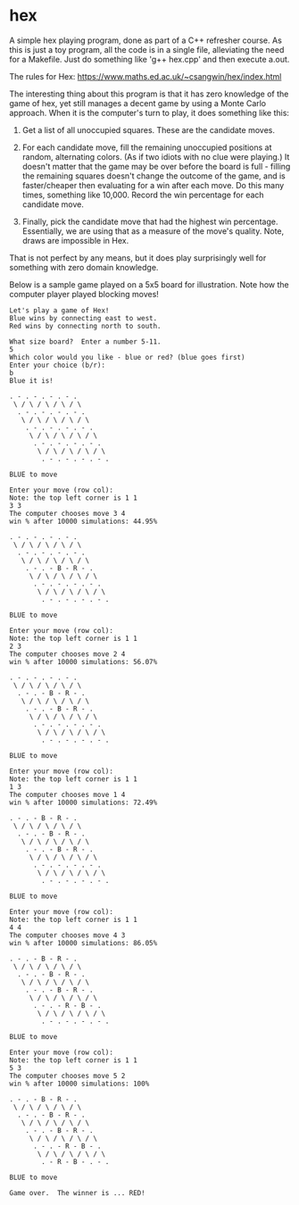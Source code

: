 # hex

A simple hex playing program, done as part of a C++ refresher course.  As this is just a toy program, all the code is in a single file, alleviating the 
need for a Makefile.  Just do something like 'g++ hex.cpp' and then execute a.out.

The rules for Hex: https://www.maths.ed.ac.uk/~csangwin/hex/index.html


The interesting thing about this program is that it has zero knowledge of the game of hex, yet still manages a decent game by using a Monte Carlo approach.
When it is the computer's turn to play, it does something like this:

1) Get a list of all unoccupied squares.  These are the candidate moves.

2) For each candidate move, fill the remaining unoccupied positions at random, alternating colors.  (As if two idiots with no clue were playing.)  It doesn't
matter that the game may be over before the board is full - filling the remaining squares doesn't change the outcome of the game, and is faster/cheaper
then evaluating for a win after each move.  Do this many times, something like 10,000.  Record the win percentage for each candidate move.

3) Finally, pick the candidate move that had the highest win percentage.  Essentially, we are using that as a measure of the move's quality.  Note, draws
are impossible in Hex.

That is not perfect by any means, but it does play surprisingly well for something with zero domain knowledge.

Below is a sample game played on a 5x5 board for illustration.  Note how the computer player played blocking moves!

```
Let's play a game of Hex!
Blue wins by connecting east to west.
Red wins by connecting north to south.

What size board?  Enter a number 5-11.
5
Which color would you like - blue or red? (blue goes first)
Enter your choice (b/r):
b
Blue it is!

. - . - . - . - .
 \ / \ / \ / \ / \
  . - . - . - . - .
   \ / \ / \ / \ / \
    . - . - . - . - .
     \ / \ / \ / \ / \
      . - . - . - . - .
       \ / \ / \ / \ / \
        . - . - . - . - .

BLUE to move

Enter your move (row col):
Note: the top left corner is 1 1
3 3
The computer chooses move 3 4
win % after 10000 simulations: 44.95%

. - . - . - . - .
 \ / \ / \ / \ / \
  . - . - . - . - .
   \ / \ / \ / \ / \
    . - . - B - R - .
     \ / \ / \ / \ / \
      . - . - . - . - .
       \ / \ / \ / \ / \
        . - . - . - . - .

BLUE to move

Enter your move (row col):
Note: the top left corner is 1 1
2 3
The computer chooses move 2 4
win % after 10000 simulations: 56.07%

. - . - . - . - .
 \ / \ / \ / \ / \
  . - . - B - R - .
   \ / \ / \ / \ / \
    . - . - B - R - .
     \ / \ / \ / \ / \
      . - . - . - . - .
       \ / \ / \ / \ / \
        . - . - . - . - .

BLUE to move

Enter your move (row col):
Note: the top left corner is 1 1
1 3
The computer chooses move 1 4
win % after 10000 simulations: 72.49%

. - . - B - R - .
 \ / \ / \ / \ / \
  . - . - B - R - .
   \ / \ / \ / \ / \
    . - . - B - R - .
     \ / \ / \ / \ / \
      . - . - . - . - .
       \ / \ / \ / \ / \
        . - . - . - . - .

BLUE to move

Enter your move (row col):
Note: the top left corner is 1 1
4 4
The computer chooses move 4 3
win % after 10000 simulations: 86.05%

. - . - B - R - .
 \ / \ / \ / \ / \
  . - . - B - R - .
   \ / \ / \ / \ / \
    . - . - B - R - .
     \ / \ / \ / \ / \
      . - . - R - B - .
       \ / \ / \ / \ / \
        . - . - . - . - .

BLUE to move

Enter your move (row col):
Note: the top left corner is 1 1
5 3
The computer chooses move 5 2
win % after 10000 simulations: 100%

. - . - B - R - .
 \ / \ / \ / \ / \
  . - . - B - R - .
   \ / \ / \ / \ / \
    . - . - B - R - .
     \ / \ / \ / \ / \
      . - . - R - B - .
       \ / \ / \ / \ / \
        . - R - B - . - .

BLUE to move

Game over.  The winner is ... RED!
```





